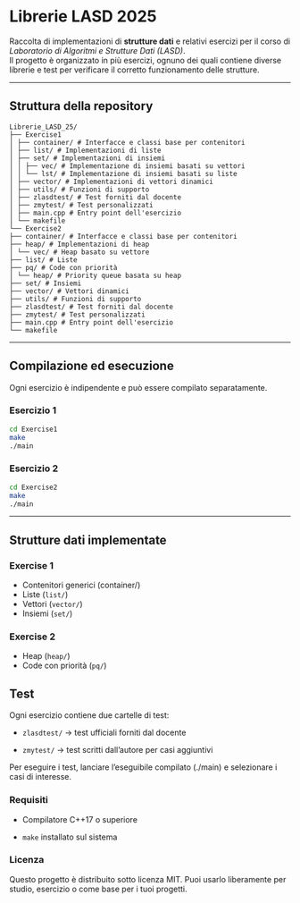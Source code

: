 # Librerie LASD 2025

Raccolta di implementazioni di **strutture dati** e relativi esercizi per il corso di *Laboratorio di Algoritmi e Strutture Dati (LASD)*.  
Il progetto è organizzato in più esercizi, ognuno dei quali contiene diverse librerie e test per verificare il corretto funzionamento delle strutture.

---

## Struttura della repository
```
Librerie_LASD_25/
├── Exercise1
│ ├── container/ # Interfacce e classi base per contenitori
│ ├── list/ # Implementazioni di liste
│ ├── set/ # Implementazioni di insiemi
│ │ ├── vec/ # Implementazione di insiemi basati su vettori
│ │ └── lst/ # Implementazione di insiemi basati su liste
│ ├── vector/ # Implementazioni di vettori dinamici
│ ├── utils/ # Funzioni di supporto
│ ├── zlasdtest/ # Test forniti dal docente
│ ├── zmytest/ # Test personalizzati
│ ├── main.cpp # Entry point dell'esercizio
│ └── makefile
└── Exercise2
├── container/ # Interfacce e classi base per contenitori
├── heap/ # Implementazioni di heap
│ └── vec/ # Heap basato su vettore
├── list/ # Liste
├── pq/ # Code con priorità
│ └── heap/ # Priority queue basata su heap
├── set/ # Insiemi
├── vector/ # Vettori dinamici
├── utils/ # Funzioni di supporto
├── zlasdtest/ # Test forniti dal docente
├── zmytest/ # Test personalizzati
├── main.cpp # Entry point dell'esercizio
└── makefile
```
---

## Compilazione ed esecuzione

Ogni esercizio è indipendente e può essere compilato separatamente.

### Esercizio 1
```bash
cd Exercise1
make
./main
```
### Esercizio 2
```bash
cd Exercise2
make
./main
```
---

## Strutture dati implementate

### Exercise 1

* Contenitori generici (container/)
* Liste (`list/`)
* Vettori (`vector/`)
* Insiemi (`set/`)

### Exercise 2
* Heap (`heap/`)
* Code con priorità (`pq/`)

## Test

Ogni esercizio contiene due cartelle di test:

- `zlasdtest/` → test ufficiali forniti dal docente

- `zmytest/` → test scritti dall’autore per casi aggiuntivi

Per eseguire i test, lanciare l’eseguibile compilato (./main) e selezionare i casi di interesse.

### Requisiti

* Compilatore C++17 o superiore

* `make` installato sul sistema

### Licenza

Questo progetto è distribuito sotto licenza MIT.
Puoi usarlo liberamente per studio, esercizio o come base per i tuoi progetti.

